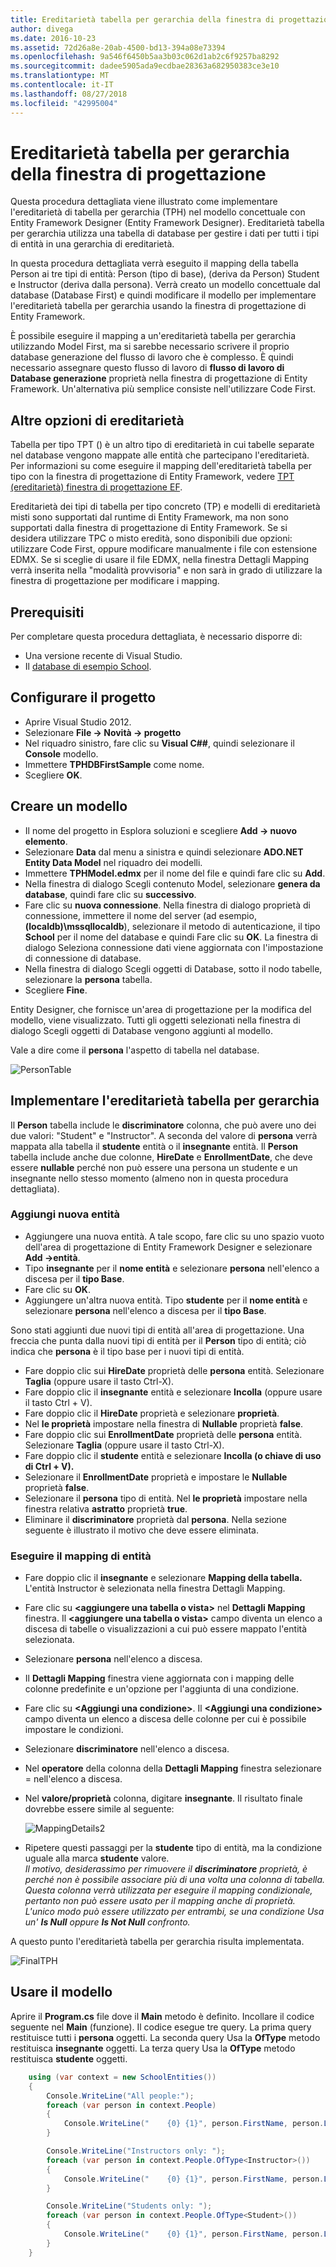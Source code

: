 ```yaml
---
title: Ereditarietà tabella per gerarchia della finestra di progettazione - Entity Framework 6
author: divega
ms.date: 2016-10-23
ms.assetid: 72d26a8e-20ab-4500-bd13-394a08e73394
ms.openlocfilehash: 9a546f6450b5aa3b03c062d1ab2c6f9257ba8292
ms.sourcegitcommit: dadee5905ada9ecdbae28363a682950383ce3e10
ms.translationtype: MT
ms.contentlocale: it-IT
ms.lasthandoff: 08/27/2018
ms.locfileid: "42995004"
---
```

# <a name="designer-tph-inheritance"></a>Ereditarietà tabella per gerarchia della finestra di progettazione
Questa procedura dettagliata viene illustrato come implementare l'ereditarietà di tabella per gerarchia (TPH) nel modello concettuale con Entity Framework Designer (Entity Framework Designer). Ereditarietà tabella per gerarchia utilizza una tabella di database per gestire i dati per tutti i tipi di entità in una gerarchia di ereditarietà.

In questa procedura dettagliata verrà eseguito il mapping della tabella Person ai tre tipi di entità: Person (tipo di base), (deriva da Person) Student e Instructor (deriva dalla persona). Verrà creato un modello concettuale dal database (Database First) e quindi modificare il modello per implementare l'ereditarietà tabella per gerarchia usando la finestra di progettazione di Entity Framework.

È possibile eseguire il mapping a un'ereditarietà tabella per gerarchia utilizzando Model First, ma si sarebbe necessario scrivere il proprio database generazione del flusso di lavoro che è complesso. È quindi necessario assegnare questo flusso di lavoro di **flusso di lavoro di Database generazione** proprietà nella finestra di progettazione di Entity Framework. Un'alternativa più semplice consiste nell'utilizzare Code First.

## <a name="other-inheritance-options"></a>Altre opzioni di ereditarietà

Tabella per tipo TPT () è un altro tipo di ereditarietà in cui tabelle separate nel database vengono mappate alle entità che partecipano l'ereditarietà.  Per informazioni su come eseguire il mapping dell'ereditarietà tabella per tipo con la finestra di progettazione di Entity Framework, vedere [TPT (ereditarietà) finestra di progettazione EF](~/ef6/modeling/designer/inheritance/tpt.md).

Ereditarietà dei tipi di tabella per tipo concreto (TP) e modelli di ereditarietà misti sono supportati dal runtime di Entity Framework, ma non sono supportati dalla finestra di progettazione di Entity Framework. Se si desidera utilizzare TPC o misto eredità, sono disponibili due opzioni: utilizzare Code First, oppure modificare manualmente i file con estensione EDMX. Se si sceglie di usare il file EDMX, nella finestra Dettagli Mapping verrà inserita nella "modalità provvisoria" e non sarà in grado di utilizzare la finestra di progettazione per modificare i mapping.

## <a name="prerequisites"></a>Prerequisiti

Per completare questa procedura dettagliata, è necessario disporre di:

- Una versione recente di Visual Studio.
- Il [database di esempio School](~/ef6/resources/school-database.md).

## <a name="set-up-the-project"></a>Configurare il progetto

-   Aprire Visual Studio 2012.
-   Selezionare **File -&gt; Novità -&gt; progetto**
-   Nel riquadro sinistro, fare clic su **Visual C#\#**, quindi selezionare il **Console** modello.
-   Immettere **TPHDBFirstSample** come nome.
-   Scegliere **OK**.

## <a name="create-a-model"></a>Creare un modello

-   Il nome del progetto in Esplora soluzioni e scegliere **Add -&gt; nuovo elemento**.
-   Selezionare **Data** dal menu a sinistra e quindi selezionare **ADO.NET Entity Data Model** nel riquadro dei modelli.
-   Immettere **TPHModel.edmx** per il nome del file e quindi fare clic su **Add**.
-   Nella finestra di dialogo Scegli contenuto Model, selezionare **genera da database**, quindi fare clic su **successivo**.
-   Fare clic su **nuova connessione**.
    Nella finestra di dialogo proprietà di connessione, immettere il nome del server (ad esempio, **(localdb)\\mssqllocaldb**), selezionare il metodo di autenticazione, il tipo **School** per il nome del database e quindi Fare clic su **OK**.
    La finestra di dialogo Seleziona connessione dati viene aggiornata con l'impostazione di connessione di database.
-   Nella finestra di dialogo Scegli oggetti di Database, sotto il nodo tabelle, selezionare la **persona** tabella.
-   Scegliere **Fine**.

Entity Designer, che fornisce un'area di progettazione per la modifica del modello, viene visualizzato. Tutti gli oggetti selezionati nella finestra di dialogo Scegli oggetti di Database vengono aggiunti al modello.

Vale a dire come il **persona** l'aspetto di tabella nel database.

![PersonTable](~/ef6/media/persontable.png) 

## <a name="implement-table-per-hierarchy-inheritance"></a>Implementare l'ereditarietà tabella per gerarchia

Il **Person** tabella include le **discriminatore** colonna, che può avere uno dei due valori: "Student" e "Instructor". A seconda del valore di **persona** verrà mappata alla tabella il **studente** entità o il **insegnante** entità. Il **Person** tabella include anche due colonne, **HireDate** e **EnrollmentDate**, che deve essere **nullable** perché non può essere una persona un studente e un insegnante nello stesso momento (almeno non in questa procedura dettagliata).

### <a name="add-new-entities"></a>Aggiungi nuova entità

-   Aggiungere una nuova entità.
    A tale scopo, fare clic su uno spazio vuoto dell'area di progettazione di Entity Framework Designer e selezionare **Add -&gt;entità**.
-   Tipo **insegnante** per il **nome entità** e selezionare **persona** nell'elenco a discesa per il **tipo Base**.
-   Fare clic su **OK**.
-   Aggiungere un'altra nuova entità. Tipo **studente** per il **nome entità** e selezionare **persona** nell'elenco a discesa per il **tipo Base**.

Sono stati aggiunti due nuovi tipi di entità all'area di progettazione. Una freccia che punta dalla nuovi tipi di entità per il **Person** tipo di entità; ciò indica che **persona** è il tipo base per i nuovi tipi di entità.

-   Fare doppio clic sui **HireDate** proprietà delle **persona** entità. Selezionare **Taglia** (oppure usare il tasto Ctrl-X).
-   Fare doppio clic il **insegnante** entità e selezionare **Incolla** (oppure usare il tasto Ctrl + V).
-   Fare doppio clic il **HireDate** proprietà e selezionare **proprietà**.
-   Nel **le proprietà** impostare nella finestra di **Nullable** proprietà **false**.
-   Fare doppio clic sui **EnrollmentDate** proprietà delle **persona** entità. Selezionare **Taglia** (oppure usare il tasto Ctrl-X).
-   Fare doppio clic il **studente** entità e selezionare **Incolla (o chiave di uso di Ctrl + V).**
-   Selezionare il **EnrollmentDate** proprietà e impostare le **Nullable** proprietà **false**.
-   Selezionare il **persona** tipo di entità. Nel **le proprietà** impostare nella finestra relativa **astratto** proprietà **true**.
-   Eliminare il **discriminatore** proprietà dal **persona**. Nella sezione seguente è illustrato il motivo che deve essere eliminata.

### <a name="map-the-entities"></a>Eseguire il mapping di entità

-   Fare doppio clic il **insegnante** e selezionare **Mapping della tabella.**
    L'entità Instructor è selezionata nella finestra Dettagli Mapping.
-   Fare clic su **&lt;aggiungere una tabella o vista&gt;** nel **Dettagli Mapping** finestra.
    Il **&lt;aggiungere una tabella o vista&gt;** campo diventa un elenco a discesa di tabelle o visualizzazioni a cui può essere mappato l'entità selezionata.
-   Selezionare **persona** nell'elenco a discesa.
-   Il **Dettagli Mapping** finestra viene aggiornata con i mapping delle colonne predefinite e un'opzione per l'aggiunta di una condizione.
-   Fare clic su  **&lt;Aggiungi una condizione&gt;**.
    Il **&lt;Aggiungi una condizione&gt;** campo diventa un elenco a discesa delle colonne per cui è possibile impostare le condizioni.
-   Selezionare **discriminatore** nell'elenco a discesa.
-   Nel **operatore** della colonna della **Dettagli Mapping** finestra selezionare = nell'elenco a discesa.
-   Nel **valore/proprietà** colonna, digitare **insegnante**. Il risultato finale dovrebbe essere simile al seguente:

    ![MappingDetails2](~/ef6/media/mappingdetails2.png)

-   Ripetere questi passaggi per la **studente** tipo di entità, ma la condizione uguale alla marca **studente** valore.  
    *Il motivo, desiderassimo per rimuovere il **discriminatore** proprietà, è perché non è possibile associare più di una volta una colonna di tabella. Questa colonna verrà utilizzata per eseguire il mapping condizionale, pertanto non può essere usato per il mapping anche di proprietà. L'unico modo può essere utilizzato per entrambi, se una condizione Usa un' **Is Null** oppure **Is Not Null** confronto.*

A questo punto l'ereditarietà tabella per gerarchia risulta implementata.

![FinalTPH](~/ef6/media/finaltph.png)

## <a name="use-the-model"></a>Usare il modello

Aprire il **Program.cs** file dove il **Main** metodo è definito. Incollare il codice seguente nel **Main** (funzione). Il codice esegue tre query. La prima query restituisce tutti i **persona** oggetti. La seconda query Usa la **OfType** metodo restituisca **insegnante** oggetti. La terza query Usa la **OfType** metodo restituisca **studente** oggetti.

``` csharp
    using (var context = new SchoolEntities())
    {
        Console.WriteLine("All people:");
        foreach (var person in context.People)
        {
            Console.WriteLine("    {0} {1}", person.FirstName, person.LastName);
        }

        Console.WriteLine("Instructors only: ");
        foreach (var person in context.People.OfType<Instructor>())
        {
            Console.WriteLine("    {0} {1}", person.FirstName, person.LastName);
        }

        Console.WriteLine("Students only: ");
        foreach (var person in context.People.OfType<Student>())
        {
            Console.WriteLine("    {0} {1}", person.FirstName, person.LastName);
        }
    }
```

